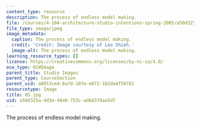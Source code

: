 ```yaml
---
content_type: resource
description: The process of endless model making.
file: /courses/4-104-architecture-studio-intentions-spring-2005/a50d325a4d3e40a0753cadbd374aa5df_05.jpg
file_type: image/jpeg
image_metadata:
  caption: The process of endless model making.
  credit: 'Credit: Image courtesy of Leo Shieh.'
  image-alt: The process of endless model making.
learning_resource_types: []
license: https://creativecommons.org/licenses/by-nc-sa/4.0/
ocw_type: OCWImage
parent_title: Studio Images
parent_type: CourseSection
parent_uid: a8013ce4-8a7d-107e-e872-1b2da4f597d1
resourcetype: Image
title: 05.jpg
uid: a50d325a-4d3e-40a0-753c-adbd374aa5df
---
```

The process of endless model making.